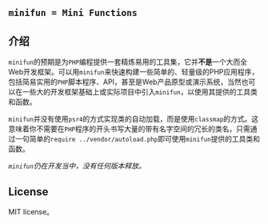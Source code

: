## `minifun = Mini Functions`

## 介绍
`minifun`的预期是为`PHP`编程提供一套精炼易用的工具集，它并**不是**一个大而全Web开发框架。可以用`minifun`来快速构建一些简单的、轻量级的PHP应用程序，包括简易实用的`PHP`脚本程序、API，甚至是Web产品原型或演示系统，当然也可以在一些大的开发框架基础上或实际项目中引入`minifun`，以使用其提供的工具类和函数。

`minifun`并没有使用`psr4`的方式实现类的自动加载，而是使用`classmap`的方式。这意味着你不需要在`PHP`程序的开头书写大量的带有名字空间的冗长的类名，只需通过一句简单的`require ../vendor/autoload.php`即可使用`minifun`提供的工具类和函数。

*`minifun`仍在开发当中，没有任何版本释放。*

## License
MIT license。